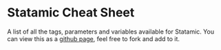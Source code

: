 Statamic Cheat Sheet
====================

A list of all the tags, parameters and variables available for Statamic. You can view this as a [github page](http://statamic.github.io/statamic-cheat-sheet), feel free to fork and add to it.